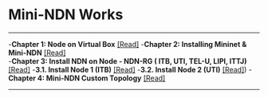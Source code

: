  # Mini-NDN Works 
 ***
 
 -<b>Chapter 1: Node on Virtual Box</b> [[Read]](https://github.com/syaifulahdan/Mini-NDN-Work/blob/main/Chapter-1.md)
 -<b>Chapter 2: Installing Mininet & Mini-NDN</b> [[Read]](https://github.com/syaifulahdan/Mini-NDN-Work/blob/main/Chapter-3.md)  
 -<b>Chapter 3: Install NDN on Node - NDN-RG ( ITB, UTI, TEL-U, LIPI, ITTJ)</b> [[Read]](https://github.com/syaifulahdan/Mini-NDN-Work/blob/main/Chapter-2.md)
         -<b>3.1. Install Node 1 (ITB)</b> [[Read]](https://github.com/syaifulahdan/Mini-NDN-Work/blob/main/Chapter-2.md#21-install-node-1-itb)
         -<b>3.2. Install Node 2 (UTI)</b> [[Read]](https://github.com/syaifulahdan/Mini-NDN-Work/blob/main/Chapter-2.md#22-install-node-2-uti))
 -<b>Chapter 4: Mini-NDN Custom Topology</b> [[Read]](https://github.com/syaifulahdan/Mini-NDN-Work/blob/main/Chapter-4.md)  
 *** 
